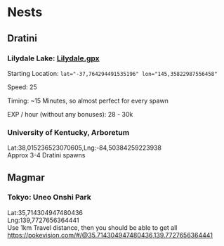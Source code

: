# Nests
## Dratini
### Lilydale Lake: [Lilydale.gpx](http://www.filedropper.com/lilydale)
Starting Location: `lat="-37,764294491535196" lon="145,35822987556458"`

Speed: 25

Timing: ~15 Minutes, so almost perfect for every spawn

EXP / hour (without any bonuses): 28 - 30k


### University of Kentucky, Arboretum
Lat:38,015236523070605,Lng:-84,50384259223938  
Approx 3-4 Dratini spawns  

## Magmar
### Tokyo: Uneo Onshi Park
Lat:35,714304947480436  
Lng:139,7727656364441  
Use 1km Travel distance, then you should be able to get all  
https://pokevision.com/#/@35.714304947480436,139.7727656364441  